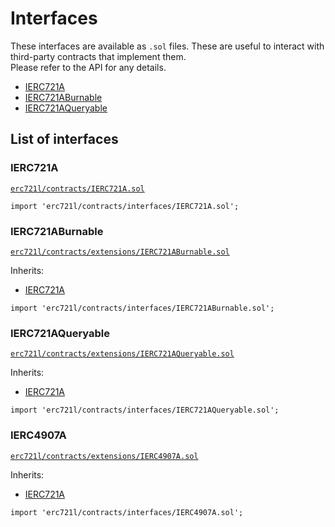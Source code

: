 # Interfaces

These interfaces are available as `.sol` files. These are useful to interact with third-party contracts that implement them.  
Please refer to the API for any details.

- [IERC721A](erc721l.md)
- [IERC721ABurnable](erc721l-burnable.md)
- [IERC721AQueryable](erc721l-queryable.md)

## List of interfaces

### IERC721A

[`erc721l/contracts/IERC721A.sol`](https://github.com/chiru-labs/ERC721L/blob/main/contracts/IERC721A.sol)

```solidity
import 'erc721l/contracts/interfaces/IERC721A.sol';

```

### IERC721ABurnable

[`erc721l/contracts/extensions/IERC721ABurnable.sol`](https://github.com/chiru-labs/ERC721L/blob/main/contracts/extensions/IERC721ABurnable.sol)

Inherits:

- [IERC721A](#ierc721a)

```solidity
import 'erc721l/contracts/interfaces/IERC721ABurnable.sol';

```

### IERC721AQueryable

[`erc721l/contracts/extensions/IERC721AQueryable.sol`](https://github.com/chiru-labs/ERC721L/blob/main/contracts/extensions/IERC721AQueryable.sol)

Inherits:

- [IERC721A](#ierc721a)

```solidity
import 'erc721l/contracts/interfaces/IERC721AQueryable.sol';

```

### IERC4907A

[`erc721l/contracts/extensions/IERC4907A.sol`](https://github.com/chiru-labs/ERC721L/blob/main/contracts/extensions/IERC4907A.sol)

Inherits:

- [IERC721A](#ierc721a)

```solidity
import 'erc721l/contracts/interfaces/IERC4907A.sol';

```

